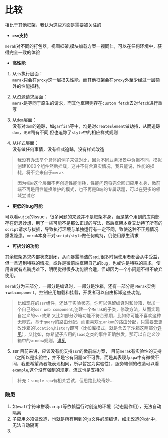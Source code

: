 # 比较

相比于其他框架，我认为这些方面是需要被关注的

- **`esm`支持**  

`merak`对不同的打包器，视图框架,模块加载方案一视同仁，可以在任何环境中，获得完全一致的体验


- **高性能**  

1. 从`js`执行层面：   
`merak`只会在`proxy`这一层损失性能，而其他框架会在`proxy`外至少经过一层额外的性能损耗，

2. 从资源请求层面：  
`merak`是等同于原生的请求，而其他框架则存在`custom fetch`去对`fetch`进行重写

3. 从`dom`层面：  
没有对`dom`的追踪，如`garfish`等中，均是对`createElement`做劫持，从而追踪`dom`，`无界`稍有不同,但也追踪了`style`中的相应样式规则

4. 从样式层面：  
没有做任何事情，没有样式追踪，没有样式改造

> 我没有办法举个具体的例子来做对比，因为不同业务场景中负担不同，模拟创建1000个组件然后挂载，这并不符合真实情况，我只能说，性能的损耗，将不会来自于`merak`

> 因为`框架`这个层面不再创造性能消耗，性能问题将完全回归应用本身，微前端不再是用性能换维护的模式，也不再是B端的专属话题，可以在更多的领域尝试它

- **更低的bug可能**  

可以看`wujie`的issue ，很多问题的来源并不是框架本身，而是某个用到的库内部存在奇思妙想，用了一些可能不是那么正规的写法，然后框架本身又劫持了所有的`script`请求与拔插，导致执行环境与单独运行有一定不同，致使这种不正规情况爆发隐患。`merak`本身不对`script`/`style`做任何劫持，仍使用原生请求

- **可拆分的功能**  

其余框架追求内部状态封闭，从而暴露简洁的`api`,很多时候使用者都会从中受益，但一旦遇到特殊的情况，或许是微前端框架自己的`bug`，也或许是特殊的需求，使用者就有点骑虎难下，明明觉得很多功能很合适，但却因为一个小问题不得不放弃使用。

`merak`分为三部分，一部分是编译时，一部分是沙箱，还有一部分是 `Merak`实例+`webcomponent`，控制应用加载和挂载，开发者可以自由拆卸这些功能，

> 比如现在的`ssr`组件，还处于实验状态，你可以保留编译时和沙箱，增加一个自己的`ssr web component`,创建一个`Merak`的子类，修改方法，从而实现自定义的`ssr`效果
> 又比如部分沙箱功能不符合预期，比如你可能不喜欢这种无界式，基于`query`的路由分配，而更喜欢`qiankun`的路由分配，只需要去更改沙箱的`location`,`history`即可（比如库模式，就是舍去了沙箱这两部分[详见]()），又比如，你希望子应用的`load`之类的事件正确触发，那可以自定义沙箱中的`window`规则，[详见]()

5. ssr
目前来讲，应该没有能支持`ssr`的微前端方案，
目前`merak`有实验性的支持（之所以是实验性，并不是它有问题or不可靠，而是其表现与`spa`中有微微不同，我更希望两者能表现相同，所以暂定为实验性），服务端侧的改造可以看`example`,这个没有强制的规定，流式也是支持的

> 补充：`single-spa`有相关尝试，但思路比较奇妙...

### 隐患
<!-- > 很多时候，问题并没有消失，只是从一种变成了另一种 -->
1. 如`eval`/字符串拼凑`script`等依赖运行时创造的环境（动态副作用），无法自动隔离
2. 子应用必须做改造，也就是所有用到的`js`文件必须编译，如未改造的`cdn`中，无法自动隔离
3. 
